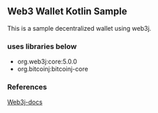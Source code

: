 ## Web3 Wallet Kotlin Sample

This is a sample decentralized wallet using web3j.

### uses libraries below
- org.web3j:core:5.0.0
- org.bitcoinj:bitcoinj-core

### References
[Web3j-docs](https://docs.web3j.io/)

